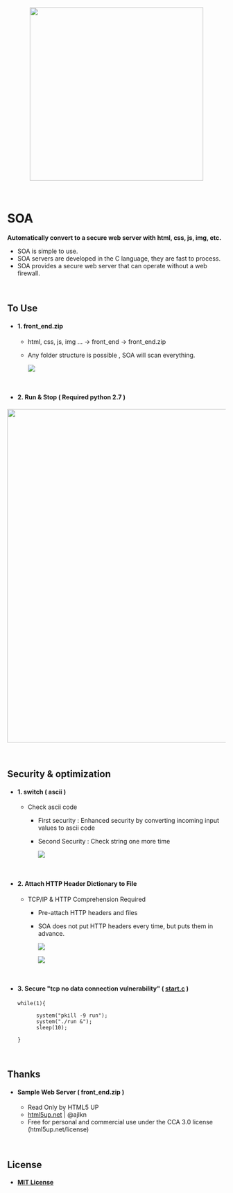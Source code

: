 <br>

<p align="center">
    <img src="https://github.com/ENNP/soa/blob/main/readme/1.PNG" width="400">    
</p>

<br>

# SOA
**Automatically convert to a secure web server with html, css, js, img, etc.**

- SOA is simple to use.
- SOA servers are developed in the C language, they are fast to process.
- SOA provides a secure web server that can operate without a web firewall.

<br>

## To Use

- #### 1. front_end.zip
  - html, css, js, img ...   ->   front_end   ->   front_end.zip
  - Any folder structure is possible , SOA will scan everything.

    ![](https://github.com/ENNP/soa/blob/main/readme/2.PNG)

<br>

- #### 2. Run & Stop ( Required python 2.7 )
<p align="center">    
    <img src="https://github.com/ENNP/soa/blob/main/readme//how_to_soa.gif" width="770" >
</p>

<br>

## Security & optimization
- #### 1. switch ( ascii )
  - Check ascii code
    - First security : Enhanced security by converting incoming input values to ascii code
    - Second Security : Check string one more time

      ![](https://github.com/ENNP/soa/blob/main/readme/3.PNG)

<br>

- #### 2. Attach HTTP Header Dictionary to File
  - TCP/IP & HTTP Comprehension Required 
    - Pre-attach HTTP headers and files
    - SOA does not put HTTP headers every time, but puts them in advance.

      ![](https://github.com/ENNP/soa/blob/main/readme/4.PNG)
      
      ![](https://github.com/ENNP/soa/blob/main/readme/5.PNG)
      
<br>

- #### 3. Secure "tcp no data connection vulnerability" ( [start.c](https://github.com/ENNP/SOA/blob/main/soa_file/run/start.c) )
  <pre><code>while(1){

		system("pkill -9 run");
		system("./run &");
		sleep(10);

  } 
  </code></pre>
  
<br>

## Thanks
- #### Sample Web Server ( front_end.zip )
  - Read Only by HTML5 UP
  - [html5up.net](https://html5up.net) | @ajlkn
  - Free for personal and commercial use under the CCA 3.0 license (html5up.net/license)

<br>

## License
- #### [MIT License](https://github.com/ENNP/soa/blob/main/LICENSE)
